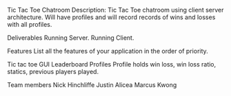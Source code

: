 Tic Tac Toe Chatroom
Description:
Tic Tac Toe chatroom using client server architecture. Will have profiles and will record records of wins and losses with all profiles.


Deliverables
Running Server.
Running Client.

Features
List all the features of your application in the order of priority.

Tic tac toe GUI
Leaderboard
Profiles
Profile holds win loss, win loss ratio, statics, previous players played.

Team members
Nick Hinchliffe
Justin Alicea
Marcus Kwong
